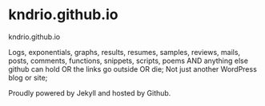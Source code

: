 # kndrio.github.io
kndrio.github.io

Logs, exponentials, graphs, results, resumes, samples, reviews, mails, posts, comments, functions, snippets, scripts, poems AND anything else github can hold OR the links go outside OR die;
Not just another WordPress blog or site;

Proudly powered by Jekyll and hosted by Github.
